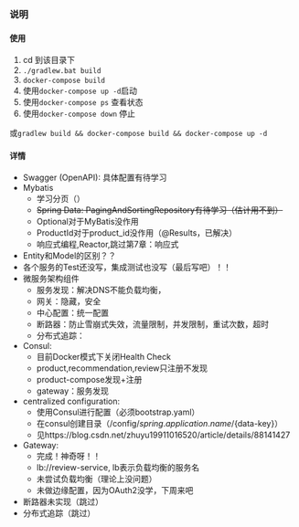 ### 说明
#### 使用
1.  cd 到该目录下
2. `./gradlew.bat build`
2. `docker-compose build`
2. 使用`docker-compose up -d`启动
3. 使用`docker-compose ps` 查看状态
4. 使用`docker-compose down` 停止

或`gradlew build && docker-compose build && docker-compose up -d`

#### 详情
- Swagger (OpenAPI): 具体配置有待学习
- Mybatis
    - 学习分页（）
    - <s>Spring Data: PagingAndSortingRepository有待学习（估计用不到）</s>
    - Optional对于MyBatis没作用
    - ProductId对于product_id没作用（@Results，已解决）
    - 响应式编程,Reactor,跳过第7章：响应式
- Entity和Model的区别？？
- 各个服务的Test还没写，集成测试也没写（最后写吧）！！
- 微服务架构组件
    - 服务发现：解决DNS不能负载均衡，
    - 网关：隐藏，安全
    - 中心配置：统一配置
    - 断路器：防止雪崩式失效，流量限制，并发限制，重试次数，超时
    - 分布式追踪：
- Consul:
    - 目前Docker模式下关闭Health Check
    - product,recommendation,review只注册不发现
    - product-compose发现+注册
    - gateway：服务发现
- centralized configuration:
    - 使用Consul进行配置（必须bootstrap.yaml）
    - 在consul创建目录（/config/${spring.application.name}/${data-key}）
    - 见https://blog.csdn.net/zhuyu19911016520/article/details/88141427
- Gateway:
    - 完成！神奇呀！！
    - lb://review-service, lb表示负载均衡的服务名
    - 未尝试负载均衡（理论上没问题）
    - 未做边缘配置，因为OAuth2没学，下周来吧
- 断路器未实现（跳过）
- 分布式追踪（跳过）

    


